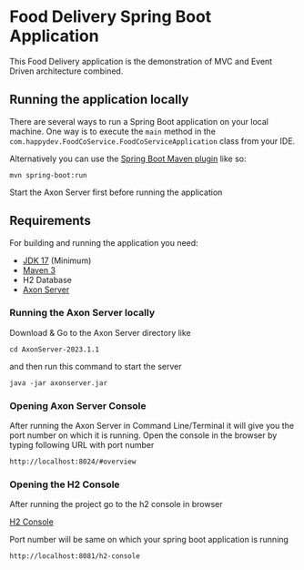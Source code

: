 # Food Delivery Spring Boot Application 
This Food Delivery application is the demonstration of MVC and Event Driven architecture combined. 

## Running the application locally

There are several ways to run a Spring Boot application on your local machine. One way is to execute the `main` method in the `com.happydev.FoodCoService.FoodCoServiceApplication` class from your IDE.

Alternatively you can use the [Spring Boot Maven plugin](https://docs.spring.io/spring-boot/docs/current/reference/html/build-tool-plugins-maven-plugin.html) like so:

```shell
mvn spring-boot:run
``` 
Start the Axon Server first before running the application
## Requirements

For building and running the application you need:

- [JDK 17](https://jdk.java.net/java-se-ri/17) (Minimum)
- [Maven 3](https://maven.apache.org/download.cgi)
- H2 Database
- [Axon Server](https://developer.axoniq.io/download)


### Running the Axon Server locally

Download & Go to the Axon Server directory like

```
cd AxonServer-2023.1.1
```
and then run this command to start the server

```
java -jar axonserver.jar
```
### Opening Axon Server Console
After running the Axon Server in Command Line/Terminal it will give you the port number on which 
it is running. Open the console in the browser by typing following URL with port number

```
http://localhost:8024/#overview
```

### Opening the H2 Console

After running the project go to the h2 console in browser

[H2 Console](http://localhost:8081/h2-console)

Port number will be same on which your spring boot application is running
```
http://localhost:8081/h2-console
```
